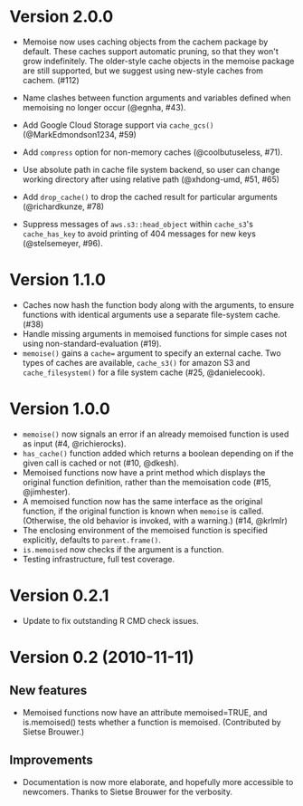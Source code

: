 # Version 2.0.0

* Memoise now uses caching objects from the cachem package by default. These caches support automatic pruning, so that they won't grow indefinitely. The older-style cache objects in the memoise package are still supported, but we suggest using new-style caches from cachem. (#112)

* Name clashes between function arguments and variables defined when memoising
  no longer occur (@egnha, #43).

* Add Google Cloud Storage support via `cache_gcs()` (@MarkEdmondson1234, #59)

* Add `compress` option for non-memory caches (@coolbutuseless, #71).

* Use absolute path in cache file system backend, so user can change working
  directory after using relative path (@xhdong-umd, #51, #65)

* Add `drop_cache()` to drop the cached result for particular arguments
  (@richardkunze, #78)

* Suppress messages of `aws.s3::head_object` within `cache_s3`'s `cache_has_key`
  to avoid printing of 404 messages for new keys (@stelsemeyer, #96).

# Version 1.1.0
* Caches now hash the function body along with the arguments, to ensure
  functions with identical arguments use a separate file-system cache. (#38)
* Handle missing arguments in memoised functions for simple cases not using
  non-standard-evaluation (#19).
* `memoise()` gains a `cache=` argument to specify an external cache. Two types
  of caches are available, `cache_s3()` for amazon S3 and
  `cache_filesystem()` for a file system cache (#25, @danielecook).

# Version 1.0.0
* `memoise()` now signals an error if an already memoised function is used as
  input (#4, @richierocks).
* `has_cache()` function added which returns a boolean depending on if the
  given call is cached or not (#10, @dkesh).
* Memoised functions now have a print method which displays the original
  function definition, rather than the memoisation code (#15, @jimhester).
* A memoised function now has the same interface as the original function,
  if the original function is known when `memoise` is called. (Otherwise,
  the old behavior is invoked, with a warning.) (#14, @krlmlr)
* The enclosing environment of the memoised function is specified explicitly,
  defaults to `parent.frame()`.
* `is.memoised` now checks if the argument is a function.
* Testing infrastructure, full test coverage.

# Version 0.2.1

* Update to fix outstanding R CMD check issues.

# Version 0.2 (2010-11-11)

## New features

* Memoised functions now have an attribute memoised=TRUE, and
  is.memoised() tests whether a function is memoised. (Contributed by
  Sietse Brouwer.)

## Improvements

* Documentation is now more elaborate, and hopefully more accessible to
  newcomers. Thanks to Sietse Brouwer for the verbosity.
